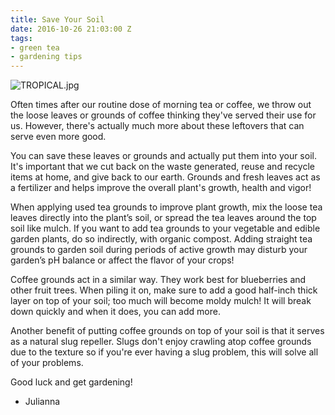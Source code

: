 ```yaml
---
title: Save Your Soil
date: 2016-10-26 21:03:00 Z
tags:
- green tea
- gardening tips
---
```


![TROPICAL.jpg](/uploads/TROPICAL.jpg)

Often times after our routine dose of morning tea or coffee, we throw out the loose leaves or grounds of coffee thinking they've served their use for us. However, there's actually much more about these leftovers that can serve even more good.

You can save these leaves or grounds and actually put them into your soil. It's important that we cut back on the waste generated, reuse and recycle items at home, and give back to our earth. Grounds and fresh leaves act as a fertilizer and helps improve the overall plant's growth, health and vigor!

When applying used tea grounds to improve plant growth, mix the loose tea leaves directly into the plant’s soil, or spread the tea leaves around the top soil like mulch. If you want to add tea grounds to your vegetable and edible garden plants, do so indirectly, with organic compost. Adding straight tea grounds to garden soil during periods of active growth may disturb your garden’s pH balance or affect the flavor of your crops! 

Coffee grounds act in a similar way. They work best for blueberries and other fruit trees. When piling it on, make sure to add a good half-inch thick layer on top of your soil; too much will become moldy mulch! It will break down quickly and when it does, you can add more. 

Another benefit of putting coffee grounds on top of your soil is that it serves as a natural slug repeller. Slugs don't enjoy crawling atop coffee grounds due to the texture so if you're ever having a slug problem, this will solve all of your problems. 


Good luck and get gardening!
- Julianna
